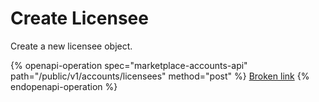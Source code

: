 # Create Licensee

Create a new licensee object.

{% openapi-operation spec="marketplace-accounts-api" path="/public/v1/accounts/licensees" method="post" %}
[Broken link](broken-reference)
{% endopenapi-operation %}
